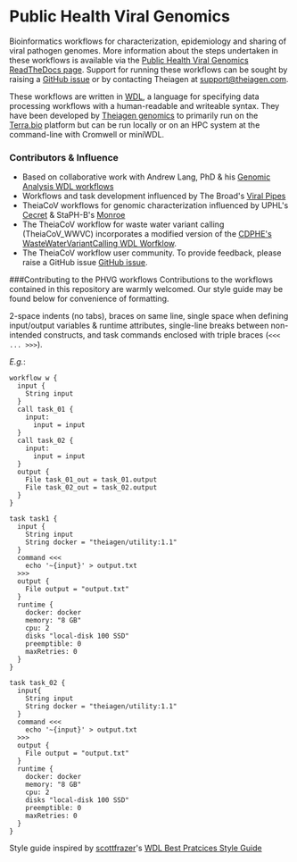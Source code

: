 # Public Health Viral Genomics
Bioinformatics workflows for characterization, epidemiology and sharing of viral pathogen genomes. More information about the steps undertaken in these workflows is available via the [Public Health Viral Genomics ReadTheDocs page](https://public-health-viral-genomics-theiagen.readthedocs.io/en/latest/overview.html). Support for running these workflows can be sought by raising a [GitHub issue](https://github.com/theiagen/public_health_viral_genomics/issues/new) or by contacting Theiagen at support@theiagen.com.

These workflows are written in [WDL](https://github.com/openwdl/wdl), a language for specifying data processing workflows with a human-readable and writeable syntax. They have been developed by [Theiagen genomics](https://theiagen.com/) to primarily run on the [Terra.bio](https://terra.bio/) platform but can be run locally or on an HPC system at the command-line with Cromwell or miniWDL. 

### Contributors & Influence
* Based on collaborative work with Andrew Lang, PhD & his [Genomic Analysis WDL workflows](https://github.com/AndrewLangvt/genomic_analyses)
* Workflows and task development influenced by The Broad's [Viral Pipes](https://github.com/broadinstitute/viral-pipelines)
* TheiaCoV workflows for genomic characterization influenced by UPHL's [Cecret](https://github.com/UPHL-BioNGS/Cecret) & StaPH-B's [Monroe](https://staph-b.github.io/staphb_toolkit/workflow_docs/monroe/)
* The TheiaCoV workflow for waste water variant calling (TheiaCoV_WWVC) incorporates a modified version of the [CDPHE's WasteWaterVariantCalling WDL Worfklow](https://github.com/CDPHE/WasteWaterVariantCalling).
* The TheiaCoV workflow user community. To provide feedback, please raise a GitHub issue [GitHub issue](https://github.com/theiagen/public_health_viral_genomics/issues/new).

###Contributing to the PHVG workflows
Contributions to the workflows contained in this repository are warmly welcomed. Our style guide may be found below for convenience of formatting.

 
2-space indents (no tabs), braces on same line, single space when defining input/output variables & runtime attributes, single-line breaks between non-intended constructs, and task commands enclosed with triple braces (`<<< ... >>>`). 

<em>E.g.</em>:
```
workflow w {
  input {
    String input
  }
  call task_01 {
    input:
      input = input
  }
  call task_02 {
    input: 
      input = input
  }
  output {
    File task_01_out = task_01.output
    File task_02_out = task_02.output 
  }      
}

task task1 {
  input {
    String input
    String docker = "theiagen/utility:1.1"
  }
  command <<<
    echo '~{input}' > output.txt
  >>>
  output {
    File output = "output.txt"
  }
  runtime {
    docker: docker
    memory: "8 GB"
    cpu: 2
    disks "local-disk 100 SSD"
    preemptible: 0
    maxRetries: 0
  }
}

task task_02 {
  input{
    String input
    String docker = "theiagen/utility:1.1"
  }
  command <<<
    echo '~{input}' > output.txt
  >>>
  output {
    File output = "output.txt"
  }
  runtime {
    docker: docker
    memory: "8 GB"
    cpu: 2
    disks "local-disk 100 SSD"
    preemptible: 0
    maxRetries: 0
  }
}
```
Style guide inspired by [scottfrazer](https://gist.github.com/scottfrazer)'s [WDL Best Pratcices Style Guide](https://gist.github.com/scottfrazer/aa4ab1945a6a4c331211)
